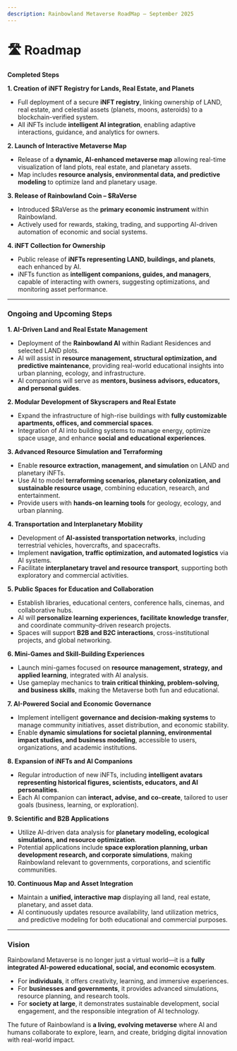 ```yaml
---
description: Rainbowland Metaverse RoadMap – September 2025
---
```


# 🛣️ Roadmap

**Completed Steps**

**1. Creation of iNFT Registry for Lands, Real Estate, and Planets**

* Full deployment of a secure **iNFT registry**, linking ownership of LAND, real estate, and celestial assets (planets, moons, asteroids) to a blockchain-verified system.
* All iNFTs include **intelligent AI integration**, enabling adaptive interactions, guidance, and analytics for owners.

**2. Launch of Interactive Metaverse Map**

* Release of a **dynamic, AI-enhanced metaverse map** allowing real-time visualization of land plots, real estate, and planetary assets.
* Map includes **resource analysis, environmental data, and predictive modeling** to optimize land and planetary usage.

**3. Release of Rainbowland Coin – $RaVerse**

* Introduced $RaVerse as the **primary economic instrument** within Rainbowland.
* Actively used for rewards, staking, trading, and supporting AI-driven automation of economic and social systems.

**4. iNFT Collection for Ownership**

* Public release of **iNFTs representing LAND, buildings, and planets**, each enhanced by AI.
* iNFTs function as **intelligent companions, guides, and managers**, capable of interacting with owners, suggesting optimizations, and monitoring asset performance.

***

### **Ongoing and Upcoming Steps**

**1. AI-Driven Land and Real Estate Management**

* Deployment of the **Rainbowland AI** within Radiant Residences and selected LAND plots.
* AI will assist in **resource management, structural optimization, and predictive maintenance**, providing real-world educational insights into urban planning, ecology, and infrastructure.
* AI companions will serve as **mentors, business advisors, educators, and personal guides**.

**2. Modular Development of Skyscrapers and Real Estate**

* Expand the infrastructure of high-rise buildings with **fully customizable apartments, offices, and commercial spaces**.
* Integration of AI into building systems to manage energy, optimize space usage, and enhance **social and educational experiences**.

**3. Advanced Resource Simulation and Terraforming**

* Enable **resource extraction, management, and simulation** on LAND and planetary iNFTs.
* Use AI to model **terraforming scenarios, planetary colonization, and sustainable resource usage**, combining education, research, and entertainment.
* Provide users with **hands-on learning tools** for geology, ecology, and urban planning.

**4. Transportation and Interplanetary Mobility**

* Development of **AI-assisted transportation networks**, including terrestrial vehicles, hovercrafts, and spacecrafts.
* Implement **navigation, traffic optimization, and automated logistics** via AI systems.
* Facilitate **interplanetary travel and resource transport**, supporting both exploratory and commercial activities.

**5. Public Spaces for Education and Collaboration**

* Establish libraries, educational centers, conference halls, cinemas, and collaborative hubs.
* AI will **personalize learning experiences, facilitate knowledge transfer**, and coordinate community-driven research projects.
* Spaces will support **B2B and B2C interactions**, cross-institutional projects, and global networking.

**6. Mini-Games and Skill-Building Experiences**

* Launch mini-games focused on **resource management, strategy, and applied learning**, integrated with AI analysis.
* Use gameplay mechanics to **train critical thinking, problem-solving, and business skills**, making the Metaverse both fun and educational.

**7. AI-Powered Social and Economic Governance**

* Implement intelligent **governance and decision-making systems** to manage community initiatives, asset distribution, and economic stability.
* Enable **dynamic simulations for societal planning, environmental impact studies, and business modeling**, accessible to users, organizations, and academic institutions.

**8. Expansion of iNFTs and AI Companions**

* Regular introduction of new iNFTs, including **intelligent avatars representing historical figures, scientists, educators, and AI personalities**.
* Each AI companion can **interact, advise, and co-create**, tailored to user goals (business, learning, or exploration).

**9. Scientific and B2B Applications**

* Utilize AI-driven data analysis for **planetary modeling, ecological simulations, and resource optimization**.
* Potential applications include **space exploration planning, urban development research, and corporate simulations**, making Rainbowland relevant to governments, corporations, and scientific communities.

**10. Continuous Map and Asset Integration**

* Maintain a **unified, interactive map** displaying all land, real estate, planetary, and asset data.
* AI continuously updates resource availability, land utilization metrics, and predictive modeling for both educational and commercial purposes.

***

### **Vision**

Rainbowland Metaverse is no longer just a virtual world—it is a **fully integrated AI-powered educational, social, and economic ecosystem**.

* For **individuals**, it offers creativity, learning, and immersive experiences.
* For **businesses and governments**, it provides advanced simulations, resource planning, and research tools.
* For **society at large**, it demonstrates sustainable development, social engagement, and the responsible integration of AI technology.

The future of Rainbowland is **a living, evolving metaverse** where AI and humans collaborate to explore, learn, and create, bridging digital innovation with real-world impact.
